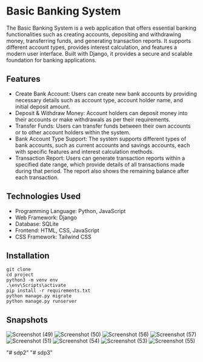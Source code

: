 # Basic Banking System
The Basic Banking System is a web application that offers essential banking functionalities such as creating accounts, depositing and withdrawing money, transferring funds, and generating transaction reports. It supports different account types, provides interest calculation, and features a modern user interface. Built with Django, it provides a secure and scalable foundation for banking applications.

## Features
- Create Bank Account: Users can create new bank accounts by providing necessary details such as account type, account holder name, and initial deposit amount.
- Deposit & Withdraw Money: Account holders can deposit money into their accounts or make withdrawals as per their requirements.
- Transfer Funds: Users can transfer funds between their own accounts or to other account holders within the system.
- Bank Account Type Support: The system supports different types of bank accounts, such as current accounts and savings accounts, each with specific features and interest calculation methods.
- Transaction Report: Users can generate transaction reports within a specified date range, which provide details of all transactions made during that period. The report also shows the remaining balance after each transaction.

## Technologies Used
- Programming Language: Python, JavaScript
- Web Framework: Django
- Database: SQLite
- Frontend: HTML, CSS, JavaScript
- CSS Framework: Tailwind CSS

## Installation
```
git clone
cd project
python3 -m venv env
.\env\Scripts\activate
pip install -r requirements.txt
python manage.py migrate
python manage.py runserver
```
## Snapshots
![Screenshot (49)](https://github.com/shivamchaudhary-r/bestbank-django/assets/79602168/eb0e2d20-8a97-4c87-9cdc-3b13475e9d5b)
![Screenshot (50)](https://github.com/shivamchaudhary-r/bestbank-django/assets/79602168/a1d233b6-0bdb-4d94-817a-3b0175d6b535)
![Screenshot (56)](https://github.com/shivamchaudhary-r/bestbank-django/assets/79602168/a8ff54eb-2ae9-4f2e-8cfc-468dfaeeeb9d)
![Screenshot (57)](https://github.com/shivamchaudhary-r/bestbank-django/assets/79602168/28d60952-261a-4150-b755-b23e53b20d73)
![Screenshot (51)](https://github.com/shivamchaudhary-r/bestbank-django/assets/79602168/bb0a5885-830f-480d-bcb6-83337010568b)
![Screenshot (54)](https://github.com/shivamchaudhary-r/bestbank-django/assets/79602168/d26c08b2-34ec-4bcb-899e-ff49e8f79fa1)
![Screenshot (53)](https://github.com/shivamchaudhary-r/bestbank-django/assets/79602168/7fd94ba4-0f57-4d98-aa79-9a8314b45031)
![Screenshot (55)](https://github.com/shivamchaudhary-r/bestbank-django/assets/79602168/83633f5f-238a-4423-b0e7-d7711e68d651)

"# sdp2" 
"# sdp3" 
